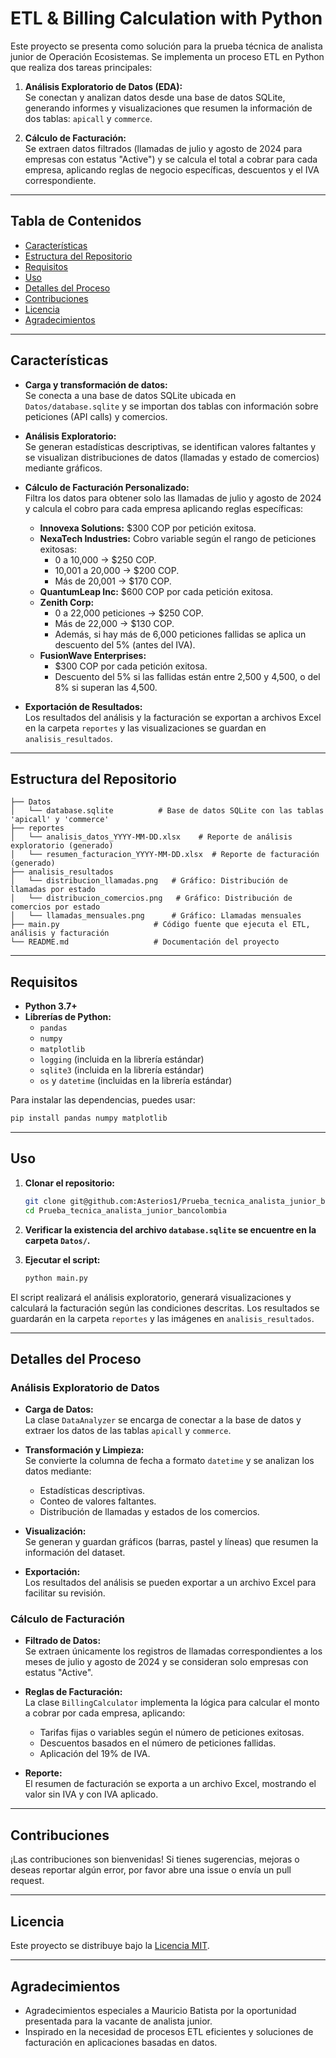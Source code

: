 # ETL & Billing Calculation with Python

Este proyecto se presenta como solución para la prueba técnica de analista junior de Operación Ecosistemas. Se implementa un proceso ETL en Python que realiza dos tareas principales:

1. **Análisis Exploratorio de Datos (EDA):**  
   Se conectan y analizan datos desde una base de datos SQLite, generando informes y visualizaciones que resumen la información de dos tablas: `apicall` y `commerce`.

2. **Cálculo de Facturación:**  
   Se extraen datos filtrados (llamadas de julio y agosto de 2024 para empresas con estatus "Active") y se calcula el total a cobrar para cada empresa, aplicando reglas de negocio específicas, descuentos y el IVA correspondiente.

---

## Tabla de Contenidos

- [Características](#características)
- [Estructura del Repositorio](#estructura-del-repositorio)
- [Requisitos](#requisitos)
- [Uso](#uso)
- [Detalles del Proceso](#detalles-del-proceso)
- [Contribuciones](#contribuciones)
- [Licencia](#licencia)
- [Agradecimientos](#agradecimientos)

---

## Características

- **Carga y transformación de datos:**  
  Se conecta a una base de datos SQLite ubicada en `Datos/database.sqlite` y se importan dos tablas con información sobre peticiones (API calls) y comercios.

- **Análisis Exploratorio:**  
  Se generan estadísticas descriptivas, se identifican valores faltantes y se visualizan distribuciones de datos (llamadas y estado de comercios) mediante gráficos.

- **Cálculo de Facturación Personalizado:**  
  Filtra los datos para obtener solo las llamadas de julio y agosto de 2024 y calcula el cobro para cada empresa aplicando reglas específicas:
  
  - **Innovexa Solutions:** \$300 COP por petición exitosa.
  - **NexaTech Industries:** Cobro variable según el rango de peticiones exitosas:
    - 0 a 10,000 → \$250 COP.
    - 10,001 a 20,000 → \$200 COP.
    - Más de 20,001 → \$170 COP.
  - **QuantumLeap Inc:** \$600 COP por cada petición exitosa.
  - **Zenith Corp:**  
    - 0 a 22,000 peticiones → \$250 COP.
    - Más de 22,000 → \$130 COP.
    - Además, si hay más de 6,000 peticiones fallidas se aplica un descuento del 5% (antes del IVA).
  - **FusionWave Enterprises:**  
    - \$300 COP por cada petición exitosa.
    - Descuento del 5% si las fallidas están entre 2,500 y 4,500, o del 8% si superan las 4,500.
    
- **Exportación de Resultados:**  
  Los resultados del análisis y la facturación se exportan a archivos Excel en la carpeta `reportes` y las visualizaciones se guardan en `analisis_resultados`.

---

## Estructura del Repositorio

```
├── Datos
│   └── database.sqlite          # Base de datos SQLite con las tablas 'apicall' y 'commerce'
├── reportes
│   └── analisis_datos_YYYY-MM-DD.xlsx    # Reporte de análisis exploratorio (generado)
│   └── resumen_facturacion_YYYY-MM-DD.xlsx  # Reporte de facturación (generado)
├── analisis_resultados
│   └── distribucion_llamadas.png   # Gráfico: Distribución de llamadas por estado
│   └── distribucion_comercios.png   # Gráfico: Distribución de comercios por estado
│   └── llamadas_mensuales.png      # Gráfico: Llamadas mensuales
├── main.py                     # Código fuente que ejecuta el ETL, análisis y facturación
└── README.md                   # Documentación del proyecto
```

---

## Requisitos

- **Python 3.7+**
- **Librerías de Python:**  
  - `pandas`
  - `numpy`
  - `matplotlib`
  - `logging` (incluida en la librería estándar)
  - `sqlite3` (incluida en la librería estándar)
  - `os` y `datetime` (incluidas en la librería estándar)

Para instalar las dependencias, puedes usar:

```bash
pip install pandas numpy matplotlib
```

---

## Uso

1. **Clonar el repositorio:**

   ```bash
   git clone git@github.com:Asterios1/Prueba_tecnica_analista_junior_bancolombia.git
   cd Prueba_tecnica_analista_junior_bancolombia
   ```

2. **Verificar la existencia del archivo `database.sqlite` se encuentre en la carpeta `Datos/`.**

3. **Ejecutar el script:**

   ```bash
   python main.py
   ```

El script realizará el análisis exploratorio, generará visualizaciones y calculará la facturación según las condiciones descritas. Los resultados se guardarán en la carpeta `reportes` y las imágenes en `analisis_resultados`.

---

## Detalles del Proceso

### Análisis Exploratorio de Datos

- **Carga de Datos:**  
  La clase `DataAnalyzer` se encarga de conectar a la base de datos y extraer los datos de las tablas `apicall` y `commerce`.

- **Transformación y Limpieza:**  
  Se convierte la columna de fecha a formato `datetime` y se analizan los datos mediante:
  - Estadísticas descriptivas.
  - Conteo de valores faltantes.
  - Distribución de llamadas y estados de los comercios.

- **Visualización:**  
  Se generan y guardan gráficos (barras, pastel y líneas) que resumen la información del dataset.

- **Exportación:**  
  Los resultados del análisis se pueden exportar a un archivo Excel para facilitar su revisión.

### Cálculo de Facturación

- **Filtrado de Datos:**  
  Se extraen únicamente los registros de llamadas correspondientes a los meses de julio y agosto de 2024 y se consideran solo empresas con estatus "Active".

- **Reglas de Facturación:**  
  La clase `BillingCalculator` implementa la lógica para calcular el monto a cobrar por cada empresa, aplicando:
  - Tarifas fijas o variables según el número de peticiones exitosas.
  - Descuentos basados en el número de peticiones fallidas.
  - Aplicación del 19% de IVA.

- **Reporte:**  
  El resumen de facturación se exporta a un archivo Excel, mostrando el valor sin IVA y con IVA aplicado.

---

## Contribuciones

¡Las contribuciones son bienvenidas! Si tienes sugerencias, mejoras o deseas reportar algún error, por favor abre una issue o envía un pull request.

---

## Licencia

Este proyecto se distribuye bajo la [Licencia MIT](LICENSE).

---

## Agradecimientos

- Agradecimientos especiales a Mauricio Batista por la oportunidad presentada para la vacante de analista junior.
- Inspirado en la necesidad de procesos ETL eficientes y soluciones de facturación en aplicaciones basadas en datos.

